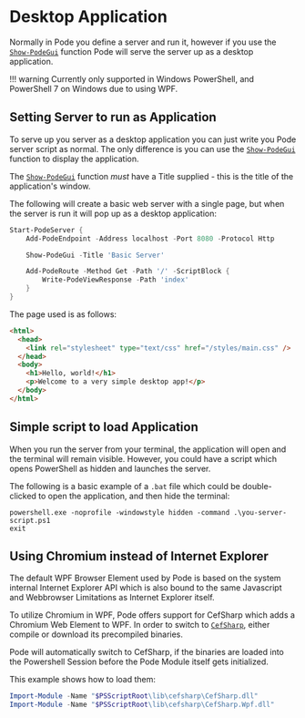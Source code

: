 # Desktop Application

Normally in Pode you define a server and run it, however if you use the [`Show-PodeGui`](../../../Functions/Core/Show-PodeGui) function Pode will serve the server up as a desktop application.

!!! warning
Currently only supported in Windows PowerShell, and PowerShell 7 on Windows due to using WPF.

## Setting Server to run as Application

To serve up you server as a desktop application you can just write you Pode server script as normal. The only difference is you can use the [`Show-PodeGui`](../../../Functions/Core/Show-PodeGui) function to display the application.

The [`Show-PodeGui`](../../../Functions/Core/Show-PodeGui) function _must_ have a Title supplied - this is the title of the application's window.

The following will create a basic web server with a single page, but when the server is run it will pop up as a desktop application:

```powershell
Start-PodeServer {
    Add-PodeEndpoint -Address localhost -Port 8080 -Protocol Http

    Show-PodeGui -Title 'Basic Server'

    Add-PodeRoute -Method Get -Path '/' -ScriptBlock {
        Write-PodeViewResponse -Path 'index'
    }
}
```

The page used is as follows:

```html
<html>
  <head>
    <link rel="stylesheet" type="text/css" href="/styles/main.css" />
  </head>
  <body>
    <h1>Hello, world!</h1>
    <p>Welcome to a very simple desktop app!</p>
  </body>
</html>
```

## Simple script to load Application

When you run the server from your terminal, the application will open and the terminal will remain visible. However, you could have a script which opens PowerShell as hidden and launches the server.

The following is a basic example of a `.bat` file which could be double-clicked to open the application, and then hide the terminal:

```batch
powershell.exe -noprofile -windowstyle hidden -command .\you-server-script.ps1
exit
```

## Using Chromium instead of Internet Explorer

The default WPF Browser Element used by Pode is based on the system internal Internet Explorer API which is also bound to the same Javascript and Webbrowser Limitations as Internet Explorer itself.

To utilize Chromium in WPF, Pode offers support for CefSharp which adds a Chromium Web Element to WPF.
In order to switch to [`CefSharp`](http://cefsharp.github.io/), either compile or download its precompiled binaries.

Pode will automatically switch to CefSharp, if the binaries are loaded into the Powershell Session before the Pode Module itself gets initialized.

This example shows how to load them:

```Powershell
Import-Module -Name "$PSScriptRoot\lib\cefsharp\CefSharp.dll"
Import-Module -Name "$PSScriptRoot\lib\cefsharp\CefSharp.Wpf.dll"
```
